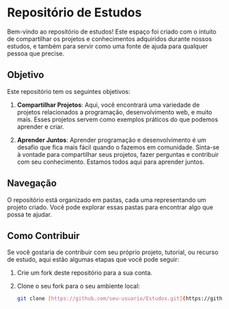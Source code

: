 # Repositório de Estudos

Bem-vindo ao repositório de estudos! Este espaço foi criado com o intuito de compartilhar os projetos e conhecimentos adquiridos durante nossos estudos, e também para servir como uma fonte de ajuda para qualquer pessoa que precise.

## Objetivo

Este repositório tem os seguintes objetivos:

1. **Compartilhar Projetos**: Aqui, você encontrará uma variedade de projetos relacionados a programação, desenvolvimento web, e muito mais. Esses projetos servem como exemplos práticos do que podemos aprender e criar.

2. **Aprender Juntos**: Aprender programação e desenvolvimento é um desafio que fica mais fácil quando o fazemos em comunidade. Sinta-se à vontade para compartilhar seus projetos, fazer perguntas e contribuir com seu conhecimento. Estamos todos aqui para aprender juntos.

## Navegação

O repositório está organizado em pastas, cada uma representando um projeto criado. Você pode explorar essas pastas para encontrar algo que possa te ajudar.
## Como Contribuir

Se você gostaria de contribuir com seu próprio projeto, tutorial, ou recurso de estudo, aqui estão algumas etapas que você pode seguir:

1. Crie um fork deste repositório para a sua conta.

2. Clone o seu fork para o seu ambiente local:

   ```bash
   git clone [https://github.com/seu-usuario/Estudos.git](https://github.com/matheusesdev/Estudos.git)https://github.com/matheusesdev/Estudos.git
